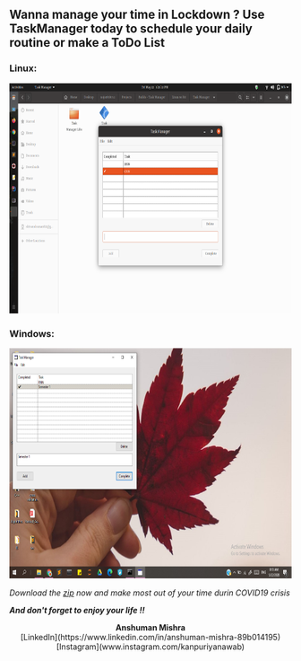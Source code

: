 ## Wanna manage your time in Lockdown ? Use TaskManager today to schedule your daily routine or make a ToDo List
### Linux: 
<img src="src/ubuntu.png" style="width:1028px;height:410px;">

### Windows:
<img src="src/windows.png" style="width:1028px;height:410px;">

<I>Download the [zip](https://github.com/shivanshuman021/TaskManager/archive/master.zip) now and make most out of your time durin COVID19 crisis </I>

<I><B>And don't forget to enjoy your life !! </B></I>

<center><B>Anshuman Mishra</B></center>
<center>[LinkedIn](https://www.linkedin.com/in/anshuman-mishra-89b014195)</center>
<center>[Instagram](www.instagram.com/kanpuriyanawab)</center>
